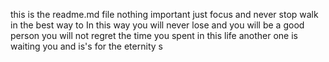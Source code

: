 this is the readme.md file 
nothing important 
just focus and never stop walk in the best way to
In this way you will never lose 
and you will be a good person 
you will not regret the time you spent in this life 
another one is waiting you and is's for the eternity 
s
